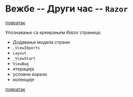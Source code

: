# Вежбе -- Други час -- `Razor`

[повратак](../../README.md)

Упознавање са креирањем _Razor_ страница:

* Додавање модела страни
* `_ViewImports`
* `Layout`
* `_ViewStart`
* `ViewBag`
* итерација
* условни изрази
* колекције


[повратак](../../README.md)
